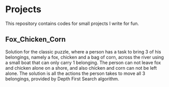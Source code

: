 # Projects
This repository contains codes for small projects I write for fun.

## Fox_Chicken_Corn
Solution for the classic puzzle, where a person has a task to bring 3 of his belongings, namely a fox, chicken and a bag of corn, across the river using a small boat that can only carry 1 belonging. The person can not leave fox and chicken alone on a shore, and also chicken and corn can not be left alone. The solution is all the actions the person takes to move all 3 belongings, provided by Depth First Search algorithm.

